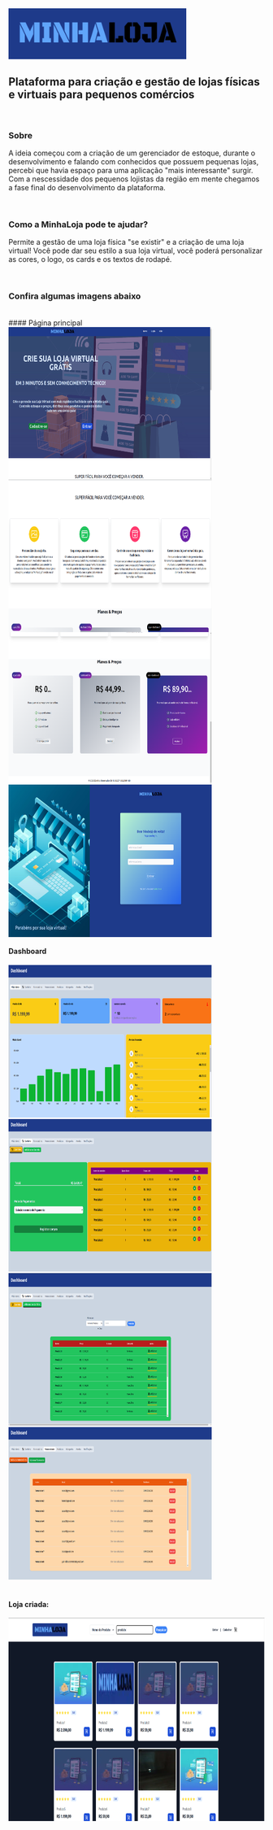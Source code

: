 
  <img src="https://raw.githubusercontent.com/Programmer-Gabriel-Santos/MinhaLoja/65adeeee3d390bb0afd050272784a54fde6f0d37/logo.png" width="350" height="100" alt="MinhaLoja">

<br>
 
 ## Plataforma para criação e gestão de lojas físicas e virtuais para pequenos comércios

<br>

### Sobre

A ideia começou com a criação de um gerenciador de estoque, durante o desenvolvimento e falando com conhecidos que possuem pequenas lojas, percebi que havia espaço para uma aplicação "mais interessante" surgir. Com a nescessidade dos pequenos lojistas da região em mente chegamos a fase final do desenvolvimento da plataforma.

<br>


### Como a MinhaLoja pode te ajudar?

Permite a gestão de uma loja física "se existir" e a criação de uma loja virtual!
Você pode dar seu estilo a sua loja virtual, você poderá personalizar as cores, o logo, os cards e os textos de rodapé.

<br>


### Confira algumas imagens abaixo

<br>
#### Página principal
<div  style="display: flex; flex-wrap: wrap;">
 <img src="https://raw.githubusercontent.com/Programmer-Gabriel-Santos/MinhaLoja/4aeb4479a0cc75a8f085e890e2d3b733b9a0c846/Captura%20de%20tela%20de%202023-11-09%2018-38-09.png" width="400" height="300" alt="MinhaLoja">
 <img src="https://raw.githubusercontent.com/Programmer-Gabriel-Santos/MinhaLoja/332b8450a202c3a5433dc3287fd7baa70666c8b5/captura.png" width="400" height="300" alt="MinhaLoja">
 <img src="https://raw.githubusercontent.com/Programmer-Gabriel-Santos/MinhaLoja/4aeb4479a0cc75a8f085e890e2d3b733b9a0c846/Captura%20de%20tela%20de%202023-11-09%2018-38-42.png" width="400" height="300" alt="MinhaLoja">
  <img src="https://raw.githubusercontent.com/Programmer-Gabriel-Santos/MinhaLoja/4aeb4479a0cc75a8f085e890e2d3b733b9a0c846/Captura%20de%20tela%20de%202023-11-09%2018-39-19.png" width="400" height="300" alt="MinhaLoja">
</div>

#### Dashboard

<div>
    <img src="https://raw.githubusercontent.com/Programmer-Gabriel-Santos/MinhaLoja/4aeb4479a0cc75a8f085e890e2d3b733b9a0c846/Captura%20de%20tela%20de%202023-11-09%2018-50-01.png" width="400" height="300" alt="MinhaLoja">
  <img src="https://raw.githubusercontent.com/Programmer-Gabriel-Santos/MinhaLoja/4aeb4479a0cc75a8f085e890e2d3b733b9a0c846/Captura%20de%20tela%20de%202023-11-09%2018-50-31.png" width="400" height="300" alt="MinhaLoja">
   <img src="https://github.com/Programmer-Gabriel-Santos/MinhaLoja/blob/main/add-to-cart.png?raw=true" width="400" height="300" alt="MinhaLoja">
  <img src="https://raw.githubusercontent.com/Programmer-Gabriel-Santos/MinhaLoja/4aeb4479a0cc75a8f085e890e2d3b733b9a0c846/Captura%20de%20tela%20de%202023-11-09%2018-55-58.png" width="400" height="300" alt="MinhaLoja">
</div>  

<br>

#### Loja criada:

<img src="https://raw.githubusercontent.com/Programmer-Gabriel-Santos/MinhaLoja/4aeb4479a0cc75a8f085e890e2d3b733b9a0c846/Captura%20de%20tela%20de%202023-11-09%2018-57-11.png" width="600" height="400" alt="MinhaLoja">
 
